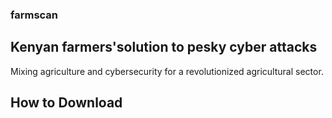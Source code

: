 ### farmscan

## Kenyan farmers'solution to pesky cyber attacks

Mixing agriculture and cybersecurity for a revolutionized agricultural sector.

## How to Download


